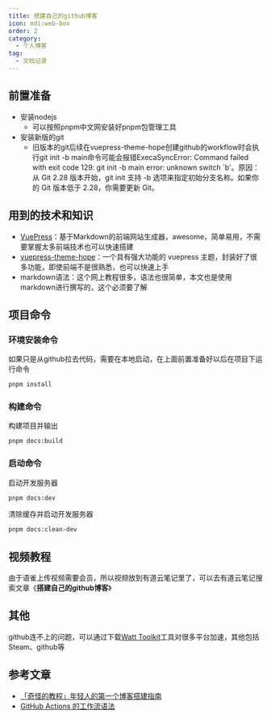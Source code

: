 ```yaml
---
title: 搭建自己的github博客
icon: mdi:web-box
order: 2
category:
  - 个人博客
tag:
  - 文档记录
---
```


## 前置准备
- 安装nodejs
  - 可以按照pnpm中文网安装好pnpm包管理工具
- 安装新版的git
  - 旧版本的git后续在vuepress-theme-hope创建github的workflow时会执行git init -b main命令可能会报错ExecaSyncError: Command failed with exit code 129: git init -b main  error: unknown switch `b'。原因：从 Git 2.28 版本开始，git init 支持 -b 选项来指定初始分支名称。如果你的 Git 版本低于 2.28，你需要更新 Git。

## 用到的技术和知识
- [VuePress](https://vuepress.vuejs.org/zh/)：基于Markdown的前端网站生成器，awesome，简单易用，不需要掌握太多前端技术也可以快速搭建
- [vuepress-theme-hope](https://theme-hope.vuejs.press/zh/get-started/)：一个具有强大功能的 vuepress 主题，封装好了很多功能，即使前端不是很熟悉，也可以快速上手
- markdown语法：这个网上教程很多，语法也很简单，本文也是使用markdown进行撰写的，这个必须要了解

## 项目命令
### 环境安装命令
如果只是从github拉去代码，需要在本地启动，在上面前置准备好以后在项目下运行命令
```` bash
pnpm install
````
### 构建命令
构建项目并输出
```` bash
pnpm docs:build
````
### 启动命令
启动开发服务器
```` bash
pnpm docs:dev
````
清除缓存并启动开发服务器
```` bash
pnpm docs:clean-dev
````

## 视频教程
由于语雀上传视频需要会员，所以视频放到有道云笔记里了，可以去有道云笔记搜索文章《**搭建自己的github博客**》

## 其他
github连不上的问题，可以通过下载[Watt Toolkit](https://steampp.net/)工具对很多平台加速，其他包括Steam、github等

## 参考文章
- [「奇怪的教程」年轻人的第一个博客搭建指南](https://segmentfault.com/a/1190000038885122)
- [GitHub Actions 的工作流语法](https://docs.github.com/zh/actions/writing-workflows/workflow-syntax-for-github-actions)
